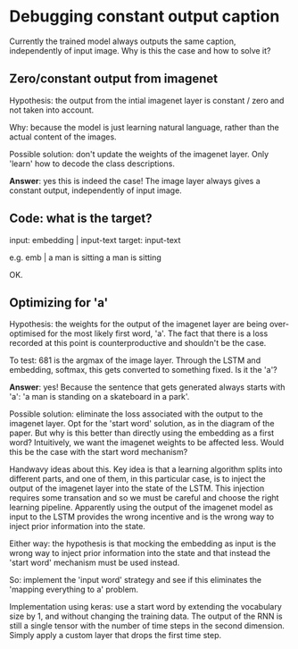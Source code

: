 # Debugging constant output caption

Currently the trained model always outputs the same caption, independently of
input image. Why is this the case and how to solve it?


## Zero/constant output from imagenet

Hypothesis: the output from the intial imagenet layer is constant / zero and
not taken into account.

Why: because the model is just learning natural language, rather than the
actual content of the images. 

Possible solution: don't update the weights of the imagenet layer. Only 'learn'
how to decode the class descriptions. 

**Answer**: yes this is indeed the case! The image layer always gives a
constant output, independently of input image. 

## Code: what is the target?

input: embedding | input-text
target: input-text

e.g. emb | a man is sitting
     a     man is sitting

OK.

## Optimizing for 'a'

Hypothesis: the weights for the output of the imagenet layer are being
over-optimised for the most likely first word, 'a'. The fact that there is a
loss recorded at this point is counterproductive and shouldn't be the case.

To test: 681 is the argmax of the image layer. Through the LSTM and embedding,
softmax, this gets converted to something fixed. Is it the 'a'?

**Answer**: yes! Because the sentence that gets generated always starts with
'a': 'a man is standing on a skateboard in a park'.

Possible solution: eliminate the loss associated with the output to the
imagenet layer. Opt for the 'start word' solution, as in the diagram of the
paper. But why is this better than directly using the embedding as a first
word? Intuitively, we want the imagenet weights to be affected less. Would this
be the case with the start word mechanism?

Handwavy ideas about this. Key idea is that a learning algorithm splits into
different parts, and one of them, in this particular case, is to inject the
output of the imagenet layer into the state of the LSTM. This injection
requires some transation and so we must be careful and choose the right
learning pipeline. Apparently using the output of the imagenet model as input
to the LSTM provides the wrong incentive and is the wrong way to inject prior
information into the state. 

Either way: the hypothesis is that mocking the embedding as input is the wrong
way to inject prior information into the state and that instead the 'start
word' mechanism must be used instead. 

So: implement the 'input word' strategy and see if this eliminates the
'mapping everything to a' problem. 

Implementation using keras: use a start word by extending the vocabulary size
by 1, and without changing the training data. The output of the RNN is still a
single tensor with the number of time steps in the second dimension. Simply
apply a custom layer that drops the first time step. 

